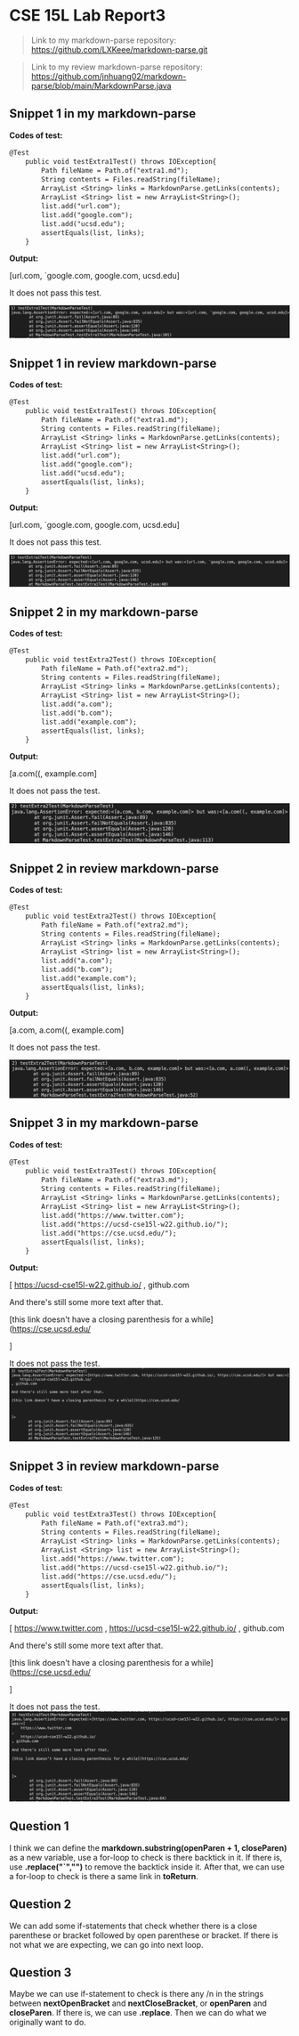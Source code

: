 # CSE 15L Lab Report3

> Link to my markdown-parse repository: https://github.com/LXKeee/markdown-parse.git

>Link to my review markdown-parse repository: https://github.com/jnhuang02/markdown-parse/blob/main/MarkdownParse.java

## **Snippet 1 in my markdown-parse**
**Codes of test:**
```
@Test
    public void testExtra1Test() throws IOException{
        Path fileName = Path.of("extra1.md");
        String contents = Files.readString(fileName);
        ArrayList <String> links = MarkdownParse.getLinks(contents);
        ArrayList <String> list = new ArrayList<String>();
        list.add("url.com");
        list.add("google.com");
        list.add("ucsd.edu");
        assertEquals(list, links);
    }
```
**Output:**

[url.com, `google.com, google.com, ucsd.edu]

It does not pass this test.

![image](image4/1.png)

## **Snippet 1 in review markdown-parse**
**Codes of test:**
```
@Test
    public void testExtra1Test() throws IOException{
        Path fileName = Path.of("extra1.md");
        String contents = Files.readString(fileName);
        ArrayList <String> links = MarkdownParse.getLinks(contents);
        ArrayList <String> list = new ArrayList<String>();
        list.add("url.com");
        list.add("google.com");
        list.add("ucsd.edu");
        assertEquals(list, links);
    }
```
**Output:**

[url.com, `google.com, google.com, ucsd.edu]

It does not pass this test.

![image](image4/2.png)

## **Snippet 2 in my markdown-parse**
**Codes of test:**
```
@Test
    public void testExtra2Test() throws IOException{
        Path fileName = Path.of("extra2.md");
        String contents = Files.readString(fileName);
        ArrayList <String> links = MarkdownParse.getLinks(contents);
        ArrayList <String> list = new ArrayList<String>();
        list.add("a.com");
        list.add("b.com");
        list.add("example.com");
        assertEquals(list, links);
    }
```
**Output:**

[a.com((, example.com]

It does not pass the test.

![image](image4/3.png)
## **Snippet 2 in review markdown-parse**
**Codes of test:**
```
@Test
    public void testExtra2Test() throws IOException{
        Path fileName = Path.of("extra2.md");
        String contents = Files.readString(fileName);
        ArrayList <String> links = MarkdownParse.getLinks(contents);
        ArrayList <String> list = new ArrayList<String>();
        list.add("a.com");
        list.add("b.com");
        list.add("example.com");
        assertEquals(list, links);
    }
```
**Output:**

[a.com, a.com((, example.com]

It does not pass the test.

![image](image4/4.png)


## **Snippet 3 in my markdown-parse**
**Codes of test:**
```
@Test
    public void testExtra3Test() throws IOException{
        Path fileName = Path.of("extra3.md");
        String contents = Files.readString(fileName);
        ArrayList <String> links = MarkdownParse.getLinks(contents);
        ArrayList <String> list = new ArrayList<String>();
        list.add("https://www.twitter.com");
        list.add("https://ucsd-cse15l-w22.github.io/");
        list.add("https://cse.ucsd.edu/");
        assertEquals(list, links);
    }
```
**Output:**

[
    https://ucsd-cse15l-w22.github.io/
, github.com

And there's still some more text after that.

[this link doesn't have a closing parenthesis for a while](https://cse.ucsd.edu/



]

It does not pass the test.
![image](image4/5.png)

## **Snippet 3 in review markdown-parse**
**Codes of test:**
```
@Test
    public void testExtra3Test() throws IOException{
        Path fileName = Path.of("extra3.md");
        String contents = Files.readString(fileName);
        ArrayList <String> links = MarkdownParse.getLinks(contents);
        ArrayList <String> list = new ArrayList<String>();
        list.add("https://www.twitter.com");
        list.add("https://ucsd-cse15l-w22.github.io/");
        list.add("https://cse.ucsd.edu/");
        assertEquals(list, links);
    }
```
**Output:**

[
    https://www.twitter.com
, 
    https://ucsd-cse15l-w22.github.io/
, github.com

And there's still some more text after that.

[this link doesn't have a closing parenthesis for a while](https://cse.ucsd.edu/



]

It does not pass the test.
![image](image4/6.png)

## **Question 1**
I think we can define the **markdown.substring(openParen + 1, closeParen)** as a new variable, use a for-loop to check is there backtick in it. If there is, use **.replace("`","")** to remove the backtick inside it. After that, we can use a for-loop to check is there a same link in **toReturn**.

## **Question 2**
We can add some if-statements that check whether there is a close parenthese or bracket followed by open parenthese or bracket. If there is not what we are expecting, we can go into next loop.

## **Question 3**
Maybe we can use if-statement to check is there any /n in the strings between **nextOpenBracket** and **nextCloseBracket**, or **openParen** and **closeParen**. If there is, we can use **.replace**. Then we can do what we originally want to do.
